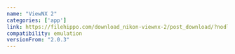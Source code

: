 ```yaml
---
name: "ViewNX 2"
categories: ['app']
link: https://filehippo.com/download_nikon-viewnx-2/post_download/?nodl=1
compatibility: emulation
versionFrom: "2.0.3"
---
```


